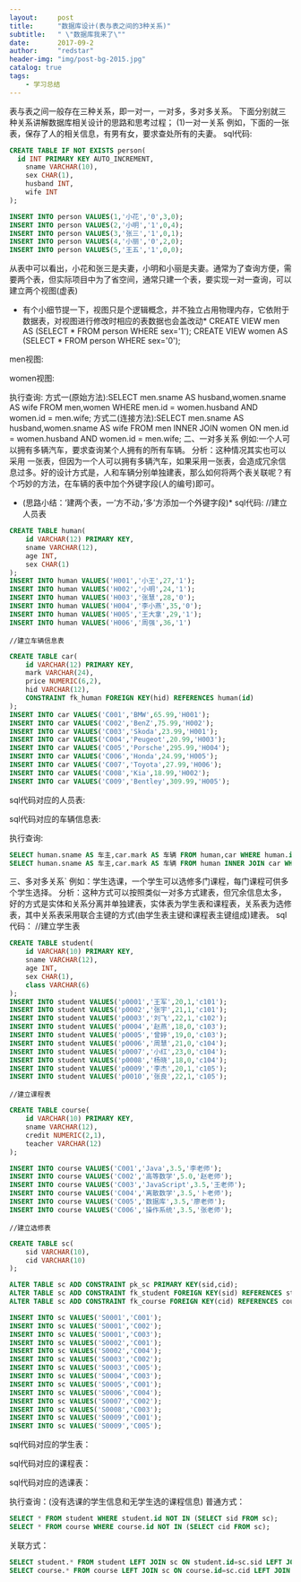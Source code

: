 ```yaml
---
layout:     post
title:      "数据库设计(表与表之间的3种关系)"
subtitle:   " \"数据库我来了\""
date:       2017-09-2
author:     "redstar"
header-img: "img/post-bg-2015.jpg"
catalog: true
tags:
    - 学习总结
---
```




表与表之间一般存在三种关系，即一对一，一对多，多对多关系。 
下面分别就三种关系讲解数据库相关设计的思路和思考过程；
(1)一对一关系 
例如，下面的一张表，保存了人的相关信息，有男有女，要求查处所有的夫妻。 
sql代码:

```sql
CREATE TABLE IF NOT EXISTS person(
  id INT PRIMARY KEY AUTO_INCREMENT,
    sname VARCHAR(10),
    sex CHAR(1),
    husband INT,
    wife INT 
);

INSERT INTO person VALUES(1,'小花','0',3,0);
INSERT INTO person VALUES(2,'小明','1',0,4);
INSERT INTO person VALUES(3,'张三','1',0,1);
INSERT INTO person VALUES(4,'小丽','0',2,0);
INSERT INTO person VALUES(5,'王五','1',0,0);

```




 
从表中可以看出，小花和张三是夫妻，小明和小丽是夫妻。通常为了查询方便，需要两个表，但实际项目中为了省空间，通常只建一个表，要实现一对一查询，可以建立两个视图(虚表) 
* 有个小细节提一下，视图只是个逻辑概念，并不独立占用物理内存，它依附于数据表，对视图进行修改时相应的表数据也会盖改动*
CREATE VIEW men AS (SELECT * FROM person WHERE sex='1');
CREATE VIEW women AS (SELECT * FROM person WHERE sex='0');

men视图: 

 
women视图: 

执行查询: 
方式一(原始方法):SELECT men.sname AS husband,women.sname AS wife FROM men,women WHERE men.id = women.husband AND women.id = men.wife;
方式二(连接方法):SELECT men.sname AS husband,women.sname AS wife FROM men INNER JOIN women ON men.id = women.husband AND women.id = men.wife;
二、一对多关系 
例如:一个人可以拥有多辆汽车，要求查询某个人拥有的所有车辆。 
分析：这种情况其实也可以采用 一张表，但因为一个人可以拥有多辆汽车，如果采用一张表，会造成冗余信息过多。好的设计方式是，人和车辆分别单独建表，那么如何将两个表关联呢？有个巧妙的方法，在车辆的表中加个外键字段(人的编号)即可。 
* (思路小结：’建两个表，一’方不动，’多’方添加一个外键字段)*
sql代码:
    //建立人员表
```sql
CREATE TABLE human(
    id VARCHAR(12) PRIMARY KEY,
    sname VARCHAR(12),
    age INT,
    sex CHAR(1)
);
INSERT INTO human VALUES('H001','小王',27,'1');
INSERT INTO human VALUES('H002','小明',24,'1');
INSERT INTO human VALUES('H003','张慧',28,'0');
INSERT INTO human VALUES('H004','李小燕',35,'0');
INSERT INTO human VALUES('H005','王大拿',29,'1');
INSERT INTO human VALUES('H006','周强',36,'1')
```
    //建立车辆信息表
```sql   
CREATE TABLE car(
    id VARCHAR(12) PRIMARY KEY,
    mark VARCHAR(24),
    price NUMERIC(6,2),
    hid VARCHAR(12),
    CONSTRAINT fk_human FOREIGN KEY(hid) REFERENCES human(id)
);
INSERT INTO car VALUES('C001','BMW',65.99,'H001');
INSERT INTO car VALUES('C002','BenZ',75.99,'H002');
INSERT INTO car VALUES('C003','Skoda',23.99,'H001');
INSERT INTO car VALUES('C004','Peugeot',20.99,'H003');
INSERT INTO car VALUES('C005','Porsche',295.99,'H004');
INSERT INTO car VALUES('C006','Honda',24.99,'H005');
INSERT INTO car VALUES('C007','Toyota',27.99,'H006');
INSERT INTO car VALUES('C008','Kia',18.99,'H002');
INSERT INTO car VALUES('C009','Bentley',309.99,'H005');
```
sql代码对应的人员表: 

 
sql代码对应的车辆信息表: 

 
执行查询:
```sql
SELECT human.sname AS 车主,car.mark AS 车辆 FROM human,car WHERE human.id = car.hid;
SELECT human.sname AS 车主,car.mark AS 车辆 FROM human INNER JOIN car WHERE human.id = car.hid;
```

三、多对多关系` 
例如：学生选课，一个学生可以选修多门课程，每门课程可供多个学生选择。 
分析：这种方式可以按照类似一对多方式建表，但冗余信息太多，好的方式是实体和关系分离并单独建表，实体表为学生表和课程表，关系表为选修表，其中关系表采用联合主键的方式(由学生表主键和课程表主键组成)建表。
sql代码：
    //建立学生表
```sql    
CREATE TABLE student(
    id VARCHAR(10) PRIMARY KEY,
    sname VARCHAR(12),
    age INT,
    sex CHAR(1),
    class VARCHAR(6)
);
INSERT INTO student VALUES('p0001','王军',20,1,'c101');
INSERT INTO student VALUES('p0002','张宇',21,1,'c101');
INSERT INTO student VALUES('p0003','刘飞',22,1,'c102');
INSERT INTO student VALUES('p0004','赵燕',18,0,'c103');
INSERT INTO student VALUES('p0005','曾婷',19,0,'c103');
INSERT INTO student VALUES('p0006','周慧',21,0,'c104');
INSERT INTO student VALUES('p0007','小红',23,0,'c104');
INSERT INTO student VALUES('p0008','杨晓',18,0,'c104');
INSERT INTO student VALUES('p0009','李杰',20,1,'c105');
INSERT INTO student VALUES('p0010','张良',22,1,'c105');
```
    //建立课程表
```sql    
CREATE TABLE course(
    id VARCHAR(10) PRIMARY KEY,
    sname VARCHAR(12),
    credit NUMERIC(2,1),
    teacher VARCHAR(12)
);
```
```sql
INSERT INTO course VALUES('C001','Java',3.5,'李老师');
INSERT INTO course VALUES('C002','高等数学',5.0,'赵老师');
INSERT INTO course VALUES('C003','JavaScript',3.5,'王老师');
INSERT INTO course VALUES('C004','离散数学',3.5,'卜老师');
INSERT INTO course VALUES('C005','数据库',3.5,'廖老师');
INSERT INTO course VALUES('C006','操作系统',3.5,'张老师');

```

    //建立选修表
```sql
CREATE TABLE sc(
    sid VARCHAR(10),
    cid VARCHAR(10)
);

ALTER TABLE sc ADD CONSTRAINT pk_sc PRIMARY KEY(sid,cid);
ALTER TABLE sc ADD CONSTRAINT fk_student FOREIGN KEY(sid) REFERENCES student(id);
ALTER TABLE sc ADD CONSTRAINT fk_course FOREIGN KEY(cid) REFERENCES course(id);

INSERT INTO sc VALUES('S0001','C001');
INSERT INTO sc VALUES('S0001','C002');
INSERT INTO sc VALUES('S0001','C003');
INSERT INTO sc VALUES('S0002','C001');
INSERT INTO sc VALUES('S0002','C004');
INSERT INTO sc VALUES('S0003','C002');
INSERT INTO sc VALUES('S0003','C005');
INSERT INTO sc VALUES('S0004','C003');
INSERT INTO sc VALUES('S0005','C001');
INSERT INTO sc VALUES('S0006','C004');
INSERT INTO sc VALUES('S0007','C002');
INSERT INTO sc VALUES('S0008','C003');
INSERT INTO sc VALUES('S0009','C001');
INSERT INTO sc VALUES('S0009','C005');

```    

sql代码对应的学生表： 

 
sql代码对应的课程表： 

 
sql代码对应的选课表： 

 
执行查询：(没有选课的学生信息和无学生选的课程信息) 
普通方式：
```sql
SELECT * FROM student WHERE student.id NOT IN (SELECT sid FROM sc);
SELECT * FROM course WHERE course.id NOT IN (SELECT cid FROM sc);
```
关联方式：
```sql
SELECT student.* FROM student LEFT JOIN sc ON student.id=sc.sid LEFT JOIN course ON course.id = sc.cid WHERE course.sname IS NULL;
SELECT course.* FROM course LEFT JOIN sc ON course.id=sc.cid LEFT JOIN student ON student.id = sc.sid WHERE student.sname IS NULL;
```